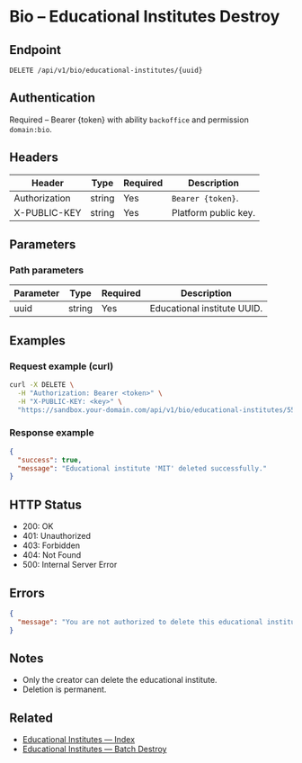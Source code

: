 # Bio – Educational Institutes Destroy

## Endpoint

```
DELETE /api/v1/bio/educational-institutes/{uuid}
```

## Authentication

Required – Bearer {token} with ability `backoffice` and permission `domain:bio`.

## Headers

| Header           | Type   | Required | Description |
| ---------------- | ------ | -------- | ----------- |
| Authorization    | string | Yes      | `Bearer {token}`. |
| X-PUBLIC-KEY     | string | Yes      | Platform public key. |

## Parameters

### Path parameters

| Parameter | Type   | Required | Description |
| --------- | ------ | -------- | ----------- |
| uuid      | string | Yes      | Educational institute UUID. |

## Examples

### Request example (curl)

```bash
curl -X DELETE \
  -H "Authorization: Bearer <token>" \
  -H "X-PUBLIC-KEY: <key>" \
  "https://sandbox.your-domain.com/api/v1/bio/educational-institutes/550e8400-e29b-41d4-a716-446655440000"
```

### Response example

```json
{
  "success": true,
  "message": "Educational institute 'MIT' deleted successfully."
}
```

## HTTP Status

- 200: OK
- 401: Unauthorized
- 403: Forbidden
- 404: Not Found
- 500: Internal Server Error

## Errors

```json
{
  "message": "You are not authorized to delete this educational institute."
}
```

## Notes

- Only the creator can delete the educational institute.
- Deletion is permanent.

## Related

- [Educational Institutes — Index](EducationalInstituteIndex.md)
- [Educational Institutes — Batch Destroy](EducationalInstituteBatchDestroy.md)
